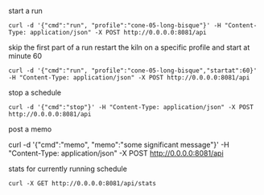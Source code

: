 start a run

    curl -d '{"cmd":"run", "profile":"cone-05-long-bisque"}' -H "Content-Type: application/json" -X POST http://0.0.0.0:8081/api

skip the first part of a run
restart the kiln on a specific profile and start at minute 60

    curl -d '{"cmd":"run", "profile":"cone-05-long-bisque","startat":60}' -H "Content-Type: application/json" -X POST http://0.0.0.0:8081/api

stop a schedule

    curl -d '{"cmd":"stop"}' -H "Content-Type: application/json" -X POST http://0.0.0.0:8081/api

post a memo

curl -d '{"cmd":"memo", "memo":"some significant message"}' -H "Content-Type: application/json" -X POST http://0.0.0.0:8081/api

stats for currently running schedule

    curl -X GET http://0.0.0.0:8081/api/stats
